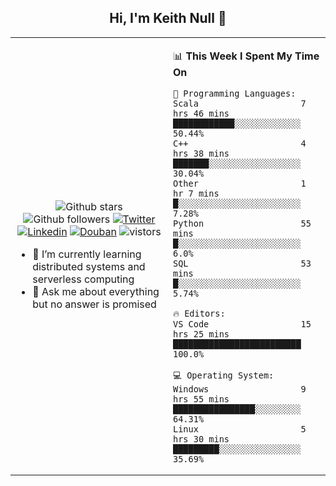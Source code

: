<h2 align="center"> Hi, I'm Keith Null 👋 </h2>

<table>
    <tr>
        <td valign="center" width="50%">
            <p align="center">
              <img src="https://img.shields.io/github/stars/keithnull?style=social" alt="Github stars" />
              <img src="https://img.shields.io/github/followers/keithnull?style=social" alt="Github followers" />
              <a href="https://twitter.com/_keithnull"><img src="https://img.shields.io/badge/@__keithnull-1DA1F2?style=flat&logo=Twitter&logoColor=white" alt="Twitter"/></a>
              <a href="https://www.linkedin.com/in/wuzhengke/?locale=en_US"><img src="https://img.shields.io/badge/@wuzhengke-0073b1?style=flat&logo=LinkedIn&logoColor=white" alt="Linkedin" /></a>
              <a href="https://www.douban.com/people/keith1"><img src="https://img.shields.io/badge/@keith1-007722?style=flat&logo=Douban&logoColor=white" alt="Douban" /></a>
              <img src="https://visitor-badge.glitch.me/badge?page_id=keithnull" alt="vistors" />
            </p>
            <ul>
                <li>🌱 I’m currently learning distributed systems and serverless computing</li>
                <li>💬 Ask me about everything but no answer is promised</li>
            </ul>
        </td>
       <td valign="top" width="50%">
    
<!--START_SECTION:waka-->
📊 **This Week I Spent My Time On** 

```text
💬 Programming Languages: 
Scala                    7 hrs 46 mins       ████████████░░░░░░░░░░░░░   50.44% 
C++                      4 hrs 38 mins       ███████░░░░░░░░░░░░░░░░░░   30.04% 
Other                    1 hr 7 mins         █░░░░░░░░░░░░░░░░░░░░░░░░   7.28% 
Python                   55 mins             █░░░░░░░░░░░░░░░░░░░░░░░░   6.0% 
SQL                      53 mins             █░░░░░░░░░░░░░░░░░░░░░░░░   5.74%

🔥 Editors: 
VS Code                  15 hrs 25 mins      █████████████████████████   100.0%

💻 Operating System: 
Windows                  9 hrs 55 mins       ████████████████░░░░░░░░░   64.31% 
Linux                    5 hrs 30 mins       █████████░░░░░░░░░░░░░░░░   35.69%

```


<!--END_SECTION:waka-->
</td></tr>
</table>


